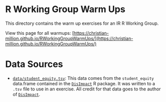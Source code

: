 # R Working Group Warm Ups

This directory contains the warm up exercises for an IR R Working Group.

View this page for all warmups: [https://christian-million.github.io/RWorkingGroupWarmUps/](https://christian-million.github.io/RWorkingGroupWarmUps/)

# Data Sources

- [`data/student_equity.tsv`](data/student_equity.tsv): This data comes from the `student_equity` data.frame contained in the [`DisImpact`](https://CRAN.R-project.org/package=DisImpact) R package. It was written to a `.tsv` file to use in an exercise. All credit for that data goes to the author of [`DisImpact`](https://CRAN.R-project.org/package=DisImpact). 
